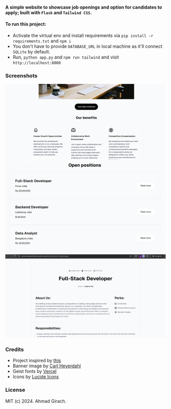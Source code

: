#### A simple website to showcase job openings and option for candidates to apply; built with `Flask` and `Tailwind CSS`.

#### To run this project:

- Activate the virtual env and install requirements via ```pip install -r requirements.txt``` and ```npm i```
- You don't have to provide ```DATABASE_URL``` in local machine as it'll connect ```SQLite``` by default.
- Run, ```python app.py``` and ```npm run tailwind``` and visit ```http://localhost:8000```

### Screenshots
![image 1](/static/images/view-1.png)
![image 2](/static/images/view-2.png)
![image 3](/static/images/view-3.png)

### Credits
- Project inspired by [this](https://github.com/aakashns/jovian-careers-website-v2)
- Banner image by [Carl Heyerdahl](https://unsplash.com/photos/silver-imac-with-keyboard-and-trackpad-inside-room-KE0nC8-58MQ)
- Geist fonts by [Vercel](https://vercel.com/font)
- Icons by [Lucide Icons](https://lucide.dev/icons)

### License
MIT (c) 2024. Ahmad Girach.